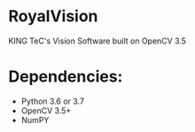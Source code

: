 # RoyalVision
KING TeC's Vision Software built on OpenCV 3.5

# Dependencies:
* Python 3.6 or 3.7
* OpenCV 3.5+
* NumPY
